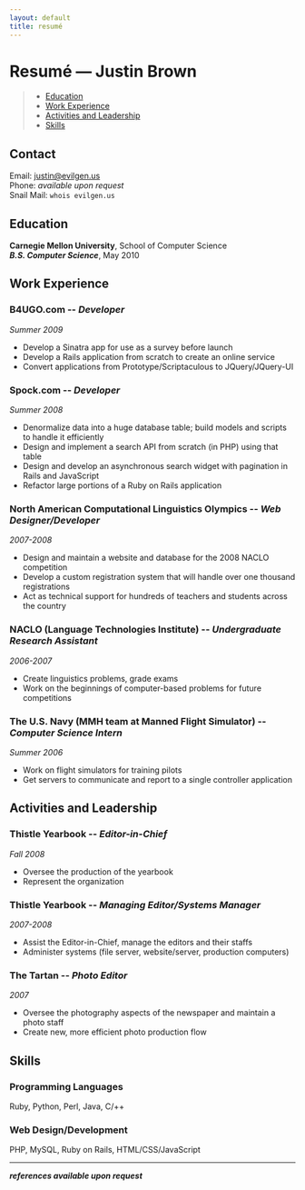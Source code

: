 ```yaml
---
layout: default
title: resumé
---
```


# Resumé — Justin Brown

>  * [Education](#education "Education")
>  * [Work Experience](#work "Work Experience")
>  * [Activities and Leadership](#activities "Activities and Leadership")
>  * [Skills](#skills "Skills")

## <a name="contact">Contact</a>
Email: <justin@evilgen.us>  
Phone: _available upon request_  
Snail Mail: `whois evilgen.us`

## <a name="education">Education</a>
**Carnegie Mellon University**, School of Computer Science  
**_B.S. Computer Science_**, May 2010

## <a name="work">Work Experience</a>

### B4UGO.com -- _Developer_
_Summer 2009_

* Develop a Sinatra app for use as a survey before launch
* Develop a Rails application from scratch to create an online service
* Convert applications from Prototype/Scriptaculous to JQuery/JQuery-UI

### Spock.com -- _Developer_
_Summer 2008_

* Denormalize data into a huge database table; build models and scripts to handle it efficiently
* Design and implement a search API from scratch (in PHP) using that table
* Design and develop an asynchronous search widget with pagination in Rails and JavaScript
* Refactor large portions of a Ruby on Rails application

### North American Computational Linguistics Olympics -- _Web Designer/Developer_
_2007-2008_

* Design and maintain a website and database for the 2008 NACLO competition
* Develop a custom registration system that will handle over one thousand registrations
* Act as technical support for hundreds of teachers and students across the country

### NACLO (Language Technologies Institute) -- _Undergraduate Research Assistant_
_2006-2007_

* Create linguistics problems, grade exams
* Work on the beginnings of computer-based problems for future competitions

### The U.S. Navy (MMH team at Manned Flight Simulator) -- _Computer Science Intern_
_Summer 2006_

* Work on flight simulators for training pilots
* Get servers to communicate and report to a single controller application

## <a name="activities">Activities and Leadership</a>

### Thistle Yearbook -- _Editor-in-Chief_
_Fall 2008_

* Oversee the production of the yearbook
* Represent the organization

### Thistle Yearbook -- _Managing Editor/Systems Manager_
_2007-2008_

* Assist the Editor-in-Chief, manage the editors and their staffs
* Administer systems (file server, website/server, production computers)

### The Tartan -- _Photo Editor_
_2007_

* Oversee the photography aspects of the newspaper and maintain a photo staff
* Create new, more efficient photo production flow

## <a name="skills">Skills</a>

### Programming Languages
Ruby, Python, Perl, Java, C/++

### Web Design/Development
PHP, MySQL, Ruby on Rails, HTML/CSS/JavaScript

* * *

_**references available upon request**_